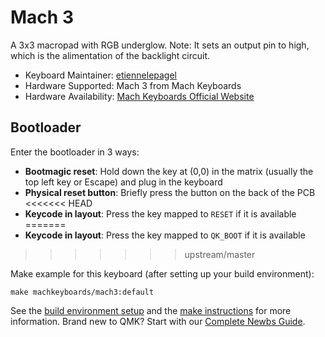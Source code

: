 # Mach 3

A 3x3 macropad with RGB underglow. 
Note: It sets an output pin to high, which is the alimentation of the backlight circuit.

* Keyboard Maintainer: [etiennelepagel](https://github.com/etiennelepagel)
* Hardware Supported: Mach 3 from Mach Keyboards
* Hardware Availability: [Mach Keyboards Official Website](https://machkeyboards.com/)

## Bootloader

Enter the bootloader in 3 ways:

* **Bootmagic reset**: Hold down the key at (0,0) in the matrix (usually the top left key or Escape) and plug in the keyboard
* **Physical reset button**: Briefly press the button on the back of the PCB
<<<<<<< HEAD
* **Keycode in layout**: Press the key mapped to `RESET` if it is available
=======
* **Keycode in layout**: Press the key mapped to `QK_BOOT` if it is available
>>>>>>> upstream/master

Make example for this keyboard (after setting up your build environment):

    make machkeyboards/mach3:default

See the [build environment setup](https://docs.qmk.fm/#/getting_started_build_tools) and the [make instructions](https://docs.qmk.fm/#/getting_started_make_guide) for more information. Brand new to QMK? Start with our [Complete Newbs Guide](https://docs.qmk.fm/#/newbs).
